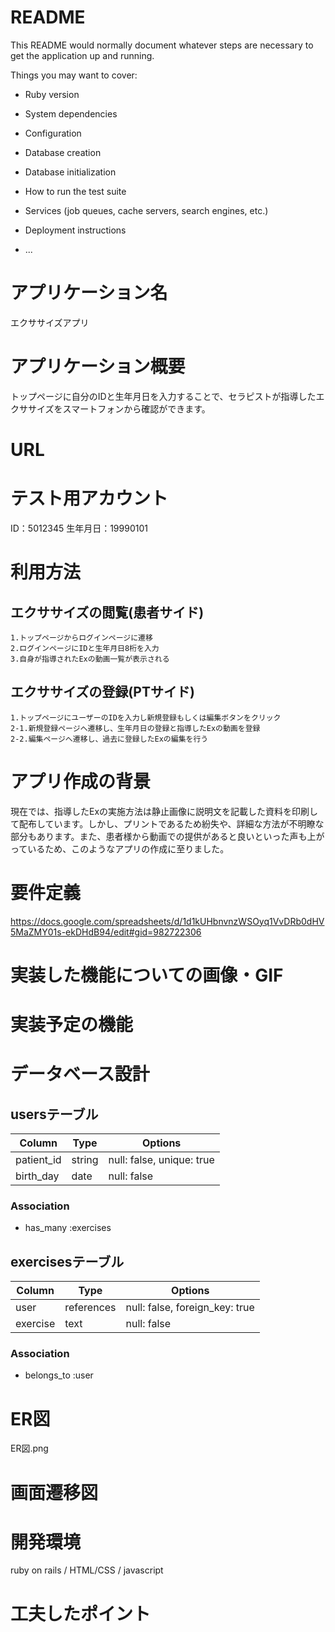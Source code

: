 # README

This README would normally document whatever steps are necessary to get the
application up and running.

Things you may want to cover:

* Ruby version

* System dependencies

* Configuration

* Database creation

* Database initialization

* How to run the test suite

* Services (job queues, cache servers, search engines, etc.)

* Deployment instructions

* ...

# アプリケーション名
  エクササイズアプリ
# アプリケーション概要
  トップページに自分のIDと生年月日を入力することで、セラピストが指導したエクササイズをスマートフォンから確認ができます。
# URL
# テスト用アカウント
  ID：5012345  生年月日：19990101
# 利用方法
  ## エクササイズの閲覧(患者サイド)
    1.トップページからログインページに遷移
    2.ログインページにIDと生年月日8桁を入力
    3.自身が指導されたExの動画一覧が表示される
  ## エクササイズの登録(PTサイド)
    1.トップページにユーザーのIDを入力し新規登録もしくは編集ボタンをクリック
    2-1.新規登録ページへ遷移し、生年月日の登録と指導したExの動画を登録
    2-2.編集ページへ遷移し、過去に登録したExの編集を行う
# アプリ作成の背景
  現在では、指導したExの実施方法は静止画像に説明文を記載した資料を印刷して配布しています。しかし、プリントであるため紛失や、詳細な方法が不明瞭な部分もあります。また、患者様から動画での提供があると良いといった声も上がっているため、このようなアプリの作成に至りました。
# 要件定義
  https://docs.google.com/spreadsheets/d/1d1kUHbnvnzWSOyq1VvDRb0dHV5MaZMY01s-ekDHdB94/edit#gid=982722306
# 実装した機能についての画像・GIF
# 実装予定の機能
# データベース設計
  ## usersテーブル
  | Column     | Type       | Options                        |
  | ---------- | ---------- | ------------------------------ |
  | patient_id | string     | null: false, unique: true      |
  | birth_day  | date       | null: false                    |

  ### Association
  - has_many :exercises

  ## exercisesテーブル
  | Column     | Type       | Options                        |
  | ---------- | ---------- | ------------------------------ |
  | user       | references | null: false, foreign_key: true |
  | exercise   | text       | null: false                    |

  ### Association
  - belongs_to :user

# ER図
  ER図.png
# 画面遷移図
# 開発環境
  ruby on rails / HTML/CSS / javascript 
# 工夫したポイント

